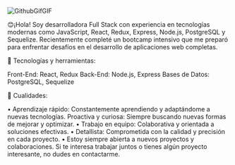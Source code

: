 ![GithubGifGIF](https://github.com/ARagustinaramos/ARagustinaramos/assets/144278185/3a5b45d6-fbfc-4b3a-b000-984030687893)




😊¡Hola! Soy desarrolladora Full Stack con experiencia en tecnologías modernas como JavaScript, React, Redux, Express, Node.js, PostgreSQL y Sequelize. Recientemente completé un bootcamp intensivo que me preparó para enfrentar desafíos en el desarrollo de aplicaciones web completas.

🔧 Tecnologías y herramientas:

Front-End: React, Redux
Back-End: Node.js, Express
Bases de Datos: PostgreSQL, Sequelize

🚀 Cualidades:

• Aprendizaje rápido: Constantemente aprendiendo y adaptándome a nuevas tecnologías. Proactiva y curiosa: Siempre buscando nuevas formas de mejorar y optimizar.
• Trabajo en equipo: Colaborativa y orientada a soluciones efectivas.
• Detallista: Comprometida con la calidad y precisión en cada proyecto.
• Estoy siempre abierta a nuevos proyectos y colaboraciones. Si te interesa trabajar juntos o tienes algún proyecto interesante, no dudes en contactarme.

